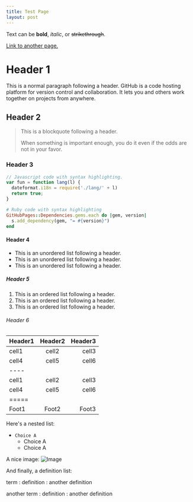 ```yaml
---
title: Test Page
layout: post
---
```


Text can be **bold**, *italic*, or <del>strikethrough</del>.

[Link to another page.]()

# Header 1
This is a normal paragraph following a header. GitHub is a code hosting platform for version control and collaboration. It lets you and others work together on projects from anywhere.

## Header 2
> This is a blockquote following a header.
>
> When something is important enough, you do it even if the odds are not in your favor.

### Header 3
~~~javascript
// Javascript code with syntax highlighting.
var fun = function lang(l) {
  dateformat.i18n = require('./lang/' + l)
  return true;
}
~~~
~~~ruby
# Ruby code with syntax highlighting
GitHubPages::Dependencies.gems.each do |gem, version|
  s.add_dependency(gem, "= #{version}")
end
~~~

#### Header 4
* This is an unordered list following a header.
* This is an unordered list following a header.
* This is an unordered list following a header.

##### Header 5
1. This is an ordered list following a header.
2. This is an ordered list following a header.
3. This is an ordered list following a header.

###### Header 6

| Header1 | Header2 | Header3 |
|:--------|:-------:|--------:|
| cell1   | cell2   | cell3   |
| cell4   | cell5   | cell6   |
|----
| cell1   | cell2   | cell3   |
| cell4   | cell5   | cell6   |
|=====
| Foot1   | Foot2   | Foot3

Here's a nested list:
* `Choice A`
    * Choice A
    * Choice A

A nice image:
![Image](https://guides.github.com/activities/hello-world/branching.png)

And finally, a definition list:

term
: definition
: another definition

another term
: definition
: another definition
